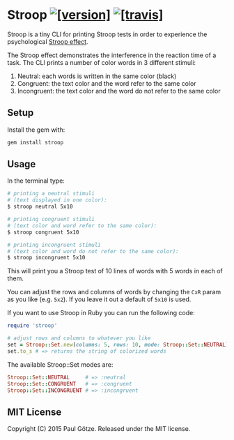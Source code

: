 # Stroop [![[version]](https://badge.fury.io/rb/stroop.svg)](http://badge.fury.io/rb/stroop)  [![[travis]](https://travis-ci.org/paulgoetze/stroop.png)](https://travis-ci.org/paulgoetze/stroop)

Stroop is a tiny CLI for printing Stroop tests in order to experience the psychological [Stroop effect](https://en.wikipedia.org/wiki/Stroop_effect).

The Stroop effect demonstrates the interference in the reaction time of a task.
The CLI prints a number of color words in 3 different stimuli:

1. Neutral: each words is written in the same color (black)
2. Congruent: the text color and the word refer to the same color
3. Incongruent: the text color and the word do not refer to the same color

## Setup

Install the gem with:

```ruby
gem install stroop
```

## Usage

In the terminal type:

```bash
# printing a neutral stimuli
# (text displayed in one color):
$ stroop neutral 5x10

# printing congruent stimuli
# (text color and word refer to the same color):
$ stroop congruent 5x10

# printing incongruent stimuli
# (text color and word do not refer to the same color):
$ stroop incongruent 5x10
```

This will print you a Stroop test of 10 lines of words with 5 words in each of them.

You can adjust the rows and columns of words by changing the `CxR` param as you like (e.g. `5x2`). If you leave it out a default of `5x10` is used.

If you want to use Stroop in Ruby you can run the following code:

```ruby
require 'stroop'

# adjust rows and columns to whatever you like
set = Stroop::Set.new(columns: 5, rows: 10, mode: Stroop::Set::NEUTRAL)
set.to_s # => returns the string of colorized words
```

The available Stroop::Set modes are:

```ruby
Stroop::Set::NEUTRAL     # => :neutral
Stroop::Set::CONGRUENT   # => :congruent
Stroop::Set::INCONGRUENT # => :incongruent
```

## MIT License

Copyright (C) 2015 Paul Götze. Released under the MIT license.
